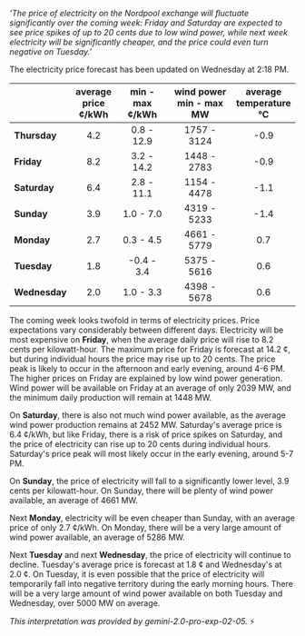 *'The price of electricity on the Nordpool exchange will fluctuate significantly over the coming week: Friday and Saturday are expected to see price spikes of up to 20 cents due to low wind power, while next week electricity will be significantly cheaper, and the price could even turn negative on Tuesday.'*

The electricity price forecast has been updated on Wednesday at 2:18 PM.

|   | average<br>price<br>¢/kWh | min - max<br>¢/kWh | wind power<br>min - max<br>MW | average<br>temperature<br>°C |
|:-------------|:----------------:|:----------------:|:-------------:|:-------------:|
| **Thursday**  | 4.2 | 0.8 - 12.9 | 1757 - 3124 | -0.9 |
| **Friday** | 8.2 | 3.2 - 14.2 | 1448 - 2783 | -0.9 |
| **Saturday**  | 6.4 | 2.8 - 11.1 | 1154 - 4478 | -1.1 |
| **Sunday** | 3.9 | 1.0 - 7.0  | 4319 - 5233 | -1.4 |
| **Monday** | 2.7 | 0.3 - 4.5  | 4661 - 5779 | 0.7  |
| **Tuesday**   | 1.8 | -0.4 - 3.4 | 5375 - 5616 | 0.6  |
| **Wednesday**   | 2.0 | 1.0 - 3.3  | 4398 - 5678 | 0.6  |

The coming week looks twofold in terms of electricity prices. Price expectations vary considerably between different days. Electricity will be most expensive on **Friday**, when the average daily price will rise to 8.2 cents per kilowatt-hour. The maximum price for Friday is forecast at 14.2 ¢, but during individual hours the price may rise up to 20 cents. The price peak is likely to occur in the afternoon and early evening, around 4-6 PM. The higher prices on Friday are explained by low wind power generation. Wind power will be available on Friday at an average of only 2039 MW, and the minimum daily production will remain at 1448 MW.

On **Saturday**, there is also not much wind power available, as the average wind power production remains at 2452 MW. Saturday's average price is 6.4 ¢/kWh, but like Friday, there is a risk of price spikes on Saturday, and the price of electricity can rise up to 20 cents during individual hours. Saturday's price peak will most likely occur in the early evening, around 5-7 PM.

On **Sunday**, the price of electricity will fall to a significantly lower level, 3.9 cents per kilowatt-hour. On Sunday, there will be plenty of wind power available, an average of 4661 MW.

Next **Monday**, electricity will be even cheaper than Sunday, with an average price of only 2.7 ¢/kWh. On Monday, there will be a very large amount of wind power available, an average of 5286 MW.

Next **Tuesday** and next **Wednesday**, the price of electricity will continue to decline. Tuesday's average price is forecast at 1.8 ¢ and Wednesday's at 2.0 ¢. On Tuesday, it is even possible that the price of electricity will temporarily fall into negative territory during the early morning hours. There will be a very large amount of wind power available on both Tuesday and Wednesday, over 5000 MW on average.

*This interpretation was provided by gemini-2.0-pro-exp-02-05.* ⚡️

